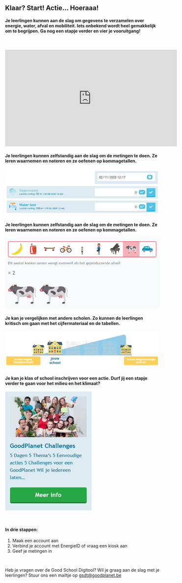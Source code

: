 ## Klaar? Start! Actie… Hoeraaa! 
#### Je leerlingen kunnen aan de slag om gegevens te verzamelen over energie, water, afval en mobiliteit. Iets onbekend wordt heel gemakkelijk om te begrijpen. Ga nog een stapje verder en vier je vooruitgang! 

<br>
<br>

<iframe width="560" height="315" src="https://www.youtube.com/embed/2TaL-F7u-54" frameborder="0" allow="accelerometer; autoplay; encrypted-media; gyroscope; picture-in-picture" allowfullscreen></iframe>
 
</br>

#### Je leerlingen kunnen zelfstandig aan de slag om de metingen te doen. Ze leren waarnemen en noteren en ze oefenen op kommagetallen.	

![](https://github.com/GoodPlanetBelgium/text_GSDT/raw/main/images/meters%20water%202.PNG)    

#### Je leerlingen kunnen zelfstandig aan de slag om de metingen te doen. Ze leren waarnemen en noteren en ze oefenen op kommagetallen.    

![](https://github.com/GoodPlanetBelgium/text_GSDT/raw/main/images/grafiek%20afval%20koeien%20klein.PNG)      

#### Je kan je vergelijken met andere scholen. Zo kunnen de leerlingen kritisch om gaan met het cijfermateriaal en de tabellen.	  

![](https://github.com/GoodPlanetBelgium/text_GSDT/raw/main/images/vergelijking%20school%20klein.png)  

#### Je kan je klas of school inschrijven voor een actie. Durf jij een stapje verder te gaan voor het milieu en het klimaat? 

![](https://github.com/GoodPlanetBelgium/text_GSDT/raw/main/images/actie%20GP%20challenges.PNG) 

</br>

#### In drie stappen:
1.	Maak een account aan
2.	Verbind je account met EnergieID of vraag een kiosk aan
3.	Geef je metingen in	   

</br>

Heb je vragen over de Good School Digitool? Wil je graag aan de slag met je leerlingen? Stuur ons een mailtje op gsdt@goodplanet.be
